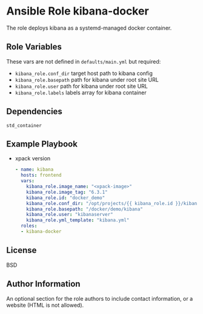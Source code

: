 # Ansible Role kibana-docker

The role deploys kibana as a systemd-managed docker container. 

## Role Variables

These vars are not defined in `defaults/main.yml` but required:
* `kibana_role.conf_dir` target host path to kibana config
* `kibana_role.basepath` path for kibana under root site URL
* `kibana_role.user` path for kibana under root site URL
* `kibana_role.labels` labels array for kibana container

## Dependencies

`std_container`

## Example Playbook

* xpack version

  ```yaml
  - name: kibana
    hosts: frontend
    vars:
      kibana_role.image_name: "<xpack-image>"
      kibana_role.image_tag: "6.3.1"
      kibana_role.id: "docker_demo"
      kibana_role.conf_dir: "/opt/projects/{{ kibana_role.id }}/kibana"
      kibana_role.basepath: "/docker/demo/kibana"
      kibana_role.user: "kibanaserver"
      kibana_role.yml_template: "kibana.yml"
    roles:
    - kibana-docker
   ```

License
-------

BSD

Author Information
------------------

An optional section for the role authors to include contact information, or a website (HTML is not allowed).
